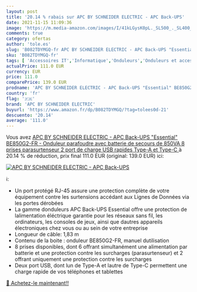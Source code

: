```yaml
---
layout: post
title: '20.14 % rabais sur APC BY SCHNEIDER ELECTRIC - APC Back-UPS'
date: 2021-11-15 11:09:36
image: 'https://m.media-amazon.com/images/I/41kLGysK0pL._SL500_._SL400_.jpg'
comments: true
category: ofertas
author: 'tole.es'
slug: 'B082TDYMGQ-fr APC BY SCHNEIDER ELECTRIC - APC Back-UPS "Essential"...'
sku: 'B082TDYMGQ-fr'
tags: [ 'Accessoires IT','Informatique','Onduleurs','Onduleurs et accessoires','apc by schneider electric', ]
actualPrice: 111.0 EUR
currency: EUR
price: 111.0
comparePrice: 139.0 EUR
prodname: 'APC BY SCHNEIDER ELECTRIC - APC Back-UPS "Essential" BE850G2-FR - Onduleur parafoudre avec batterie de secours de 850VA  8 prises  parasurtenseur  2 port de charge USB rapides Type-A et Type-C '
country: 'fr'
flag: '🇫🇷'
brand: 'APC BY SCHNEIDER ELECTRIC'
buyurl: 'https://www.amazon.fr/dp/B082TDYMGQ/?tag=tolees0d-21'
descuento: '20.14'
average: '111.0'
---
```


Vous avez [APC BY SCHNEIDER ELECTRIC - APC Back-UPS "Essential" BE850G2-FR - Onduleur parafoudre avec batterie de secours de 850VA  8 prises  parasurtenseur  2 port de charge USB rapides Type-A et Type-C ](https://www.amazon.fr/dp/B082TDYMGQ/?tag=tolees0d-21)  à  20.14 % de réduction, prix final  111.0 EUR (original: 139.0 EUR) ici:

[![APC BY SCHNEIDER ELECTRIC - APC Back-UPS](https://m.media-amazon.com/images/I/41kLGysK0pL._SL500_._SL400_.jpg)](https://www.amazon.fr/dp/B082TDYMGQ/?tag=tolees0d-21)

ℹ️:

- Un port protégé RJ-45 assure une protection complète de votre équipement contre les surtensions accédant aux Lignes de Données via les portes dérobées
- La gamme donduleurs APC Back-UPS Essential offre une protection de lalimentation éléctrique garantie pour les réseaux sans fil, les ordinateurs, les consoles de jeux, ainsi que dautres appareils électroniques chez vous ou au sein de votre entreprise
- Longueur de câble: 1,83 m
- Contenu de la boite : onduleur BE850G2-FR, manuel dutilisation
- 8 prises disponibles, dont 6 offrant simultanément une alimentation par batterie et une protection contre les surcharges (parasurtenseur) et 2 offrant uniquement une protection contre les surcharges
- Deux port USB, dont lun de Type-A et lautre de Type-C permettent une charge rapide de vos téléphones et tablettes

[🛒 Achetez-le maintenant!!](https://www.amazon.fr/dp/B082TDYMGQ/?tag=tolees0d-21)

